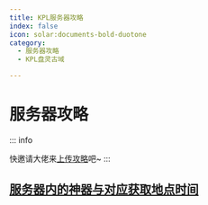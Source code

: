 ```yaml
---
title: KPL服务器攻略
index: false
icon: solar:documents-bold-duotone
category:
  - 服务器攻略
  - KPL盘灵古域

---
```


# 服务器攻略

:::  info

快邀请大佬来[上传攻略](https://servers.panling.link/other/post)吧~
:::

## [服务器内的神器与对应获取地点时间](./服务器内的神器与对应获取地点时间)
